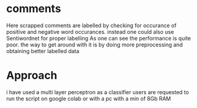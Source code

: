 # comments

Here scrapped comments are labelled by checking for occurance of positive and negative word occurances. instead one could also use Sentiwordnet for proper labelling
 As one can see the performance is quite poor.
the way to get around with it is by doing more preprocessing and obtaining better labelled data

# Approach
i have used a multi layer perceptron as a classifier
users are requested to run the script on google colab or with a pc with  a min of 8Gb RAM

